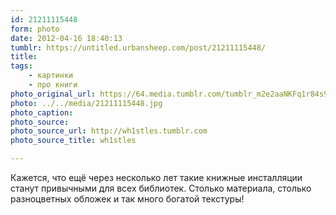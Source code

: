 ```yaml
---
id: 21211115448
form: photo
date: 2012-04-16 18:40:13
tumblr: https://untitled.urbansheep.com/post/21211115448/
title:
tags:
    - картинки
    - про книги
photo_original_url: https://64.media.tumblr.com/tumblr_m2e2aaNKFq1r84s9bo1_1280.jpg
photo: ../../media/21211115448.jpg
photo_caption:
photo_source:
photo_source_url: http://wh1stles.tumblr.com
photo_source_title: wh1stles

---
```


<p>Кажется, что ещё через несколько лет такие книжные инсталляции станут привычными для всех библиотек. Столько материала, столько разноцветных обложек и так много богатой текстуры!</p>
